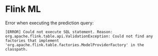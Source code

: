 # Flink ML

Error when executing the prediction query:

```
[ERROR] Could not execute SQL statement. Reason:
org.apache.flink.table.api.ValidationException: Could not find any factories that implement 'org.apache.flink.table.factories.ModelProviderFactory' in the classpath.
```
